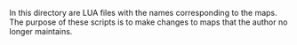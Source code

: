 In this directory are LUA files with the names corresponding to the maps. The purpose of these scripts is to make changes to maps that the author no longer maintains. 